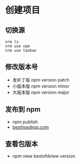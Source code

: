 # 创建项目

## 切换源

```
nrm ls
nrm use npm
nrm use taobao
```

## 修改版本号

- 发补丁版 npm version patch
- 小版本版 npm version minor
- 大版本版 npm version major

## 发布到 npm

- npm publish
- besthqs@qq.com

## 查看包版本

- npm view bestofdview version
